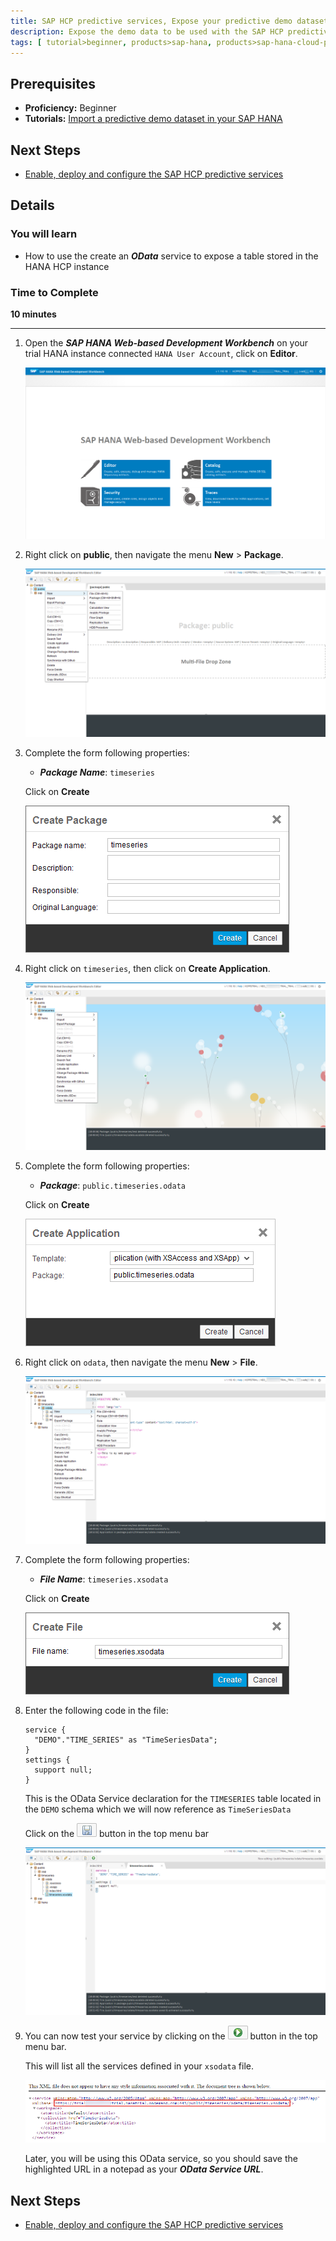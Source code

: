 ```yaml
---
title: SAP HCP predictive services, Expose your predictive demo dataset as an OData service
description: Expose the demo data to be used with the SAP HCP predictive services as an OData services
tags: [ tutorial>beginner, products>sap-hana, products>sap-hana-cloud-platform, products>sap-hana-cloud-platform-predictive-services, topic>predictive, topic>odata ]
---
```


## Prerequisites
  - **Proficiency:** Beginner
  - **Tutorials:** [Import a predictive demo dataset in your SAP HANA](http://go.sap.com/developer/tutorials/hcpps-hana-dataset-import.html)

## Next Steps
  - [Enable, deploy and configure the SAP HCP predictive services](http://go.sap.com/developer/tutorials/hcpps-ps-configure.html)

## Details
### You will learn
  - How to use the create an ***OData*** service to expose a table stored in the HANA HCP instance

### Time to Complete
  **10 minutes**

---

1. Open the ***SAP HANA Web-based Development Workbench*** on your trial HANA instance connected `HANA User Account`, click on **Editor**.

    ![SAP HANA Web-based Development Workbench](1.png)

1. Right click on **public**, then navigate the menu **New** > **Package**.

    ![SAP HANA Web-based Development Workbench](2.png)

1. Complete the form following properties:

    - ***Package Name***: `timeseries`

    Click on **Create**

    ![New Package](3.png)

1. Right click on `timeseries`, then click on **Create Application**.

    ![SAP HANA Web-based Development Workbench](4.png)

1. Complete the form following properties:

    - ***Package***: `public.timeseries.odata`

    Click on **Create**

    ![New Application](5.png)

1. Right click on `odata`, then navigate the menu **New** > **File**.

    ![SAP HANA Web-based Development Workbench](6.png)

1. Complete the form following properties:

    - ***File Name***: `timeseries.xsodata`

    Click on **Create**

    ![New Package](7.png)

1. Enter the following code in the file:

    ```
    service {
      "DEMO"."TIME_SERIES" as "TimeSeriesData";
    }
    settings {
      support null;
    }
    ```

    This is the OData Service declaration for the `TIMESERIES` table located in the `DEMO` schema which we will now reference as `TimeSeriesData`

    Click on the ![save](0-save.png) button in the top menu bar

    ![XS OData](8.png)

1. You can now test your service by clicking on the ![run](0-run.png) button in the top menu bar.

    This will list all the services defined in your `xsodata` file.

    ![OData Service List](9.png)

    Later, you will be using this OData service, so you should save the highlighted URL in a notepad as your ***OData Service URL***.

## Next Steps
  - [Enable, deploy and configure the SAP HCP predictive services](http://go.sap.com/developer/tutorials/hcpps-ps-configure.html)
